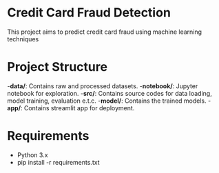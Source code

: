 # Credit Card Fraud Detection

This project aims to predict credit card fraud using machine learning techniques

# Project Structure

-**data/**: Contains raw and processed datasets.
-**notebook/**: Jupyter notebook for exploration.
-**src/**: Contains source codes for data loading, model training, evaluation e.t.c.
-**model/**: Contains the trained models.
-**app/**: Contains streamlit app for deployment.

# Requirements

- Python 3.x
- pip install -r requirements.txt